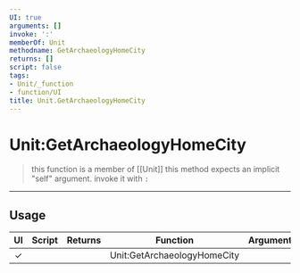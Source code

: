 ```yaml
---
UI: true
arguments: []
invoke: ':'
memberOf: Unit
methodname: GetArchaeologyHomeCity
returns: []
script: false
tags:
- Unit/_function
- function/UI
title: Unit.GetArchaeologyHomeCity
---
```

# Unit:GetArchaeologyHomeCity
> this function is a member of [[Unit]]
> this method expects an implicit "self" argument. invoke it with `:`
-----
## Usage
|  UI | Script | Returns | Function | Arguments |
|:---:|:------:|-------:|:--------:|:---------|
|✓| ||Unit:GetArchaeologyHomeCity||
